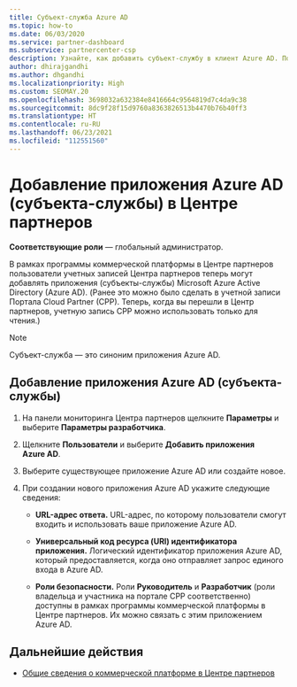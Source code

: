 ```yaml
---
title: Субъект-служба Azure AD
ms.topic: how-to
ms.date: 06/03/2020
ms.service: partner-dashboard
ms.subservice: partnercenter-csp
description: Узнайте, как добавить субъект-службу в клиент Azure AD. Подразумевается добавление приложения Azure AD (субъекта-службы) в Центре партнеров.
author: dhirajgandhi
ms.author: dhgandhi
ms.localizationpriority: High
ms.custom: SEOMAY.20
ms.openlocfilehash: 3698032a632384e8416664c9564819d7c4da9c38
ms.sourcegitcommit: 8dc9f28f15d9760a8363826513b4470b76b40ff3
ms.translationtype: HT
ms.contentlocale: ru-RU
ms.lasthandoff: 06/23/2021
ms.locfileid: "112551560"
---
```

# <a name="add-an-azure-ad-application-service-principal-in-partner-center"></a>Добавление приложения Azure AD (субъекта-службы) в Центре партнеров

**Соответствующие роли** — глобальный администратор.

В рамках программы коммерческой платформы в Центре партнеров пользователи учетных записей Центра партнеров теперь могут добавлять приложения (субъекты-службы) Microsoft Azure Active Directory (Azure AD). (Ранее это можно было сделать в учетной записи Портала Cloud Partner (CPP). Теперь, когда вы перешли в Центр партнеров, учетную запись CPP можно использовать только для чтения.)
 
>[!Note] 
>Субъект-служба — это синоним приложения Azure AD.

## <a name="add-an-azure-ad-application-service-principal"></a>Добавление приложения Azure AD (субъекта-службы)

1. На панели мониторинга Центра партнеров щелкните **Параметры** и выберите **Параметры разработчика**.

2. Щелкните **Пользователи** и выберите **Добавить приложения Azure AD**.

3. Выберите существующее приложение Azure AD или создайте новое.

4. При создании нового приложения Azure AD укажите следующие сведения:  

   - **URL-адрес ответа.** URL-адрес, по которому пользователи смогут входить и использовать ваше приложение Azure AD.

   - **Универсальный код ресурса (URI) идентификатора приложения.** Логический идентификатор приложения Azure AD, который предоставляется, когда оно отправляет запрос единого входа в Azure AD.

   - **Роли безопасности.** Роли **Руководитель** и **Разработчик** (роли владельца и участника на портале CPP соответственно) доступны в рамках программы коммерческой платформы в Центре партнеров. Их можно связать с этим приложением Azure AD.  

## <a name="next-steps"></a>Дальнейшие действия

- [Общие сведения о коммерческой платформе в Центре партнеров](csp-commercial-marketplace-overview.md)